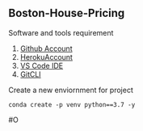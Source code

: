 ## Boston-House-Pricing

Software and tools requirement

1. [Github Account](https://github.com/)
2. [HerokuAccount](https://www.heroku.com/)
2. [VS Code IDE](https://code.visualstudio.com/)
4. [GitCLI](https://git-scm.com/)

Create a new enviornment for project 

```
conda create -p venv python==3.7 -y
```
#O

